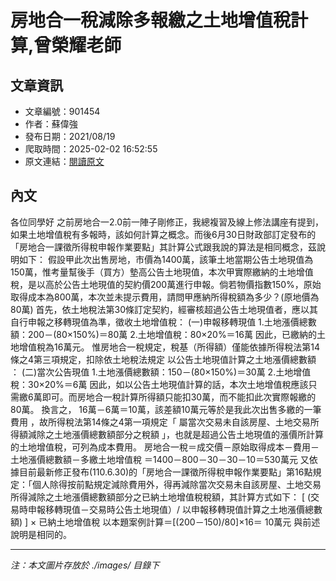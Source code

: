 # 房地合一稅減除多報繳之土地增值稅計算,曾榮耀老師

## 文章資訊
- 文章編號：901454
- 作者：蘇偉強
- 發布日期：2021/08/19
- 爬取時間：2025-02-02 16:52:55
- 原文連結：[閱讀原文](https://real-estate.get.com.tw/Columns/detail.aspx?no=901454)

## 內文
各位同學好
之前房地合一2.0前一陣子剛修正，我總複習及線上修法講座有提到，如果土地增值稅有多報時，該如何計算之概念。而後6月30日財政部訂定發布的「房地合一課徵所得稅申報作業要點」其計算公式跟我說的算法是相同概念，茲說明如下：
假設甲此次出售房地，市價為1400萬，該筆土地當期公告土地現值為150萬，惟考量幫後手（買方）墊高公告土地現值，本次甲實際繳納的土地增值稅，是以高於公告土地現值的契約價200萬進行申報。倘若物價指數150%，原始取得成本為800萬，本次並未提示費用，請問甲應納所得稅額為多少？(原地價為80萬)
首先，依土地稅法第30條訂定契約，經審核超過公告土地現值者，應以其自行申報之移轉現值為準，徵收土地增值稅：
(一)申報移轉現值
1.土地漲價總數額：200－(80×150%)＝80萬
2.土地增值稅：80×20%＝16萬
因此，已繳納的土地增值稅為16萬元。
惟房地合一稅規定，稅基（所得額）僅能依據所得稅法第14條之4第三項規定，扣除依土地稅法規定
以公告土地現值計算之土地漲價總數額
：
(二)當次公告現值
1.土地漲價總數額：150－(80×150%)＝30萬
2.土地增值稅：30×20%＝6萬
因此，如以公告土地現值計算的話，本次土地增值稅應該只需繳6萬即可。而房地合一稅計算所得額只能扣30萬，而不能扣此次實際報繳的80萬。
換言之，
16萬－6萬＝10萬，該差額10萬元等於是我此次出售多繳的一筆費用
，故所得稅法第14條之4第一項規定「
屬當次交易未自該房屋、土地交易所得額減除之土地漲價總數額部分之稅額
」，也就是超過公告土地現值的漲價所計算的土地增值稅，可列為成本費用。
房地合一稅＝成交價－原始取得成本－費用－土地漲價總數額－多繳土地增值稅
＝1400－800－30－30－10＝530萬元
又依據目前最新修正發布(110.6.30)的「房地合一課徵所得稅申報作業要點」第16點規定：「個人除得按前點規定減除費用外，得再減除當次交易未自該房屋、土地交易所得減除之土地漲價總數額部分之已納土地增值稅稅額，其計算方式如下：
[ (交易時申報移轉現值－交易時公告土地現值）/ 以申報移轉現值計算之土地漲價總數額) ] × 已納土地增值稅
以本題案例計算＝[(200－150)/80]×16＝
10萬元
與前述說明是相同的。

---
*注：本文圖片存放於 ./images/ 目錄下*
